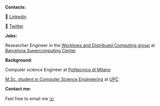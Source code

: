 **Contacts:**

🔗 [Linkedin](https://www.linkedin.com/in/riccardocecco/) 

🔗 [Twitter](https://twitter.com/CeccoRiccardo) 


**Jobs:**

Researcher Engineer in the [Worklows and Distribued Computing group](https://www.bsc.es/discover-bsc/organisation/scientific-structure/workflows-and-distributed-computinghttps://www.bsc.es/discover-bsc/organisation/scientific-structure/workflows-and-distributed-computing) at [Barcelona Supercomputing Center](https://www.bsc.es/) 

**Background:**

Computer science Engineer at [Politecnico di Milano](https://www.polimi.it/)

[M.Sc. student in Computer Science Engineering](https://www.fib.upc.edu/en/studies/masters/master-innovation-and-research-informatics/curriculum/specializations/computer-networks-and-distributed-systems)   at [UPC](https://www.upc.edu/en)




**Contact me:**

Feel free to email me [✉️](mailto:ceccoriccardo1997@gmail.com)
